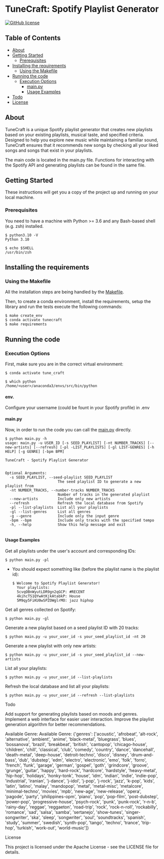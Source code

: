 # TuneCraft: Spotify Playlist Generator

[![GitHub license](https://img.shields.io/badge/license-Apache-blue.svg)](
https://github.com/yourusername/TuneCraft/blob/master/LICENSE)

## Table of Contents

+ [About](#about)
+ [Getting Started](#getting_started)
  + [Prerequisites](#prerequisites)
+ [Installing the requirements](#installing)
  + [Using the Makefile](#installing_makefile)
+ [Running the code](#run_locally)
  + [Execution Options](#execution_options)
    + [main.py](#src_main)
    + [Usage Examples](#usage_examples)
+ [Todo](#todo)
+ [License](#license)

## About <a name = "about"></a>

TuneCraft is a unique Spotify playlist generator that creates new playlists based on your existing playlists, musical taste, and specified criteria. Designed to help you explore new music while maintaining a familiar sound, TuneCraft ensures that it recommends new songs by checking all your liked songs and songs that exist in your playlists.

The main code is located in the main.py file. Functions for interacting with the Spotify API and generating playlists can be found in the same file.

## Getting Started <a name = "getting_started"></a>

These instructions will get you a copy of the project up and running on your local machine.

### Prerequisites <a name = "prerequisites"></a>

You need to have a machine with Python >= 3.6 and any Bash-based shell (e.g. zsh) installed.

```ShellSession
$ python3.10 -V
Python 3.10

$ echo $SHELL
/usr/bin/zsh
```

## Installing the requirements <a name = "installing"></a>

### Using the Makefile <a name = "installing_makefile"></a>
All the installation steps are being handled by the [Makefile](Makefile).

Then, to create a conda environment, install the requirements, setup the library and run the tests
execute the following commands:

```ShellSession
$ make create_env
$ conda activate tunecraft
$ make requirements
```

## Running the code <a name = "run_locally"></a>

### Execution Options <a name = "execution_options"></a>

First, make sure you are in the correct virtual environment:

```ShellSession
$ conda activate tune_craft

$ which python
/home/<user>/anaconda3/envs/src/bin/python
```
#### env.

Configure your username (could be fount in your Spotify profile) in .env

#### main.py <a name = "src_main"></a>

Now, in order to run the code you can call the [main.py](main.py)
directly.

```ShellSession
$ python main.py -h
usage: main.py -u USER_ID [-s SEED_PLAYLIST] [-nt NUMBER_TRACKS] [--new-artists] [--refresh] [-pl -LIST_PLAYLISTS] [-gl LIST-GENRES] [-h HELP] [-g GENRE] [-bpm BPM]

TuneCraft - Spotify Playlist Generator


Optional Arguments:
  -s SEED_PLAYLIST, --seed-playlist SEED_PLAYLIST
                        The seed playlist ID to generate a new playlist from
  -nt NUMBER_TRACKS, --number-tracks NUMBER_TRACKS
                        Number of tracks in the generated playlist
  --new-artists         Include only new artists
  --refresh             Refresh the local database from Spotify
  -pl --list-playlists  List all your playlists
  -gl --list-genres     List all genres
  -g --genre            Include only the input genre
  -bpm --bpm            Include only tracks with the specified tempo
  -h, --help            Show this help message and exit


```

#### Usage Examples <a name="usage_examples"></a>

Get all playlists under the user's account and corresponding IDs:

  ```ShellSession
  $ python main.py -pl
  ```
  - You should expect something like (before the playlist name is the playlist id):
    ```ShellSession
    $ Welcome to Spotify Playlist Generator!
      Your playlists:
      5cvqOBnWyutLDR9gn2qGCP: #RECENT
      4kihcTS1QYwAtKjkAtabkP: House
      5M9qy5FiKU0wSPZOWglrMO: jazz hiphop
    ```
    
Get all genres collected on Spotify:
  ```ShellSession
  $ python main.py -gl
  ```

Generate a new playlist based on a seed playlist ID with 20 tracks:

```ShellSession
$ python main.py -u your_user_id -s your_seed_playlist_id -nt 20
```

Generate a new playlist with only new artists:

```ShellSession
$ python main.py -u your_user_id -s your_seed_playlist_id --new-artists
```

List all your playlists:

```ShellSession
$ python main.py -u your_user_id --list-playlists
```

Refresh the local database and list all your playlists:

```ShellSession
$ python main.py -u your_user_id --refresh --list-playlists
```


Todo <a name = "todo"></a>

Add support for generating playlists based on moods and genres.
Implement a web interface for easier user interaction.
Improve the playlist generation algorithm for better recommendations.

Available Genre: 
Available Genre: {'genres': ['acoustic', 'afrobeat', 'alt-rock', 'alternative', 'ambient', 'anime', 'black-metal', 'bluegrass', 'blues', 'bossanova', 'brazil', 'breakbeat', 'british', 'cantopop', 'chicago-house', 'children', 'chill', 'classical', 'club', 'comedy', 'country', 'dance', 'dancehall', 'death-metal', 'deep-house', 'detroit-techno', 'disco', 'disney', 'drum-and-bass', 'dub', 'dubstep', 'edm', 'electro', 'electronic', 'emo', 'folk', 'forro', 'french', 'funk', 'garage', 'german', 'gospel', 'goth', 'grindcore', 'groove', 'grunge', 'guitar', 'happy', 'hard-rock', 'hardcore', 'hardstyle', 'heavy-metal', 'hip-hop', 'holidays', 'honky-tonk', 'house', 'idm', 'indian', 'indie', 'indie-pop', 'industrial', 'iranian', 'j-dance', 'j-idol', 'j-pop', 'j-rock', 'jazz', 'k-pop', 'kids', 'latin', 'latino', 'malay', 'mandopop', 'metal', 'metal-misc', 'metalcore', 'minimal-techno', 'movies', 'mpb', 'new-age', 'new-release', 'opera', 'pagode', 'party', 'philippines-opm', 'piano', 'pop', 'pop-film', 'post-dubstep', 'power-pop', 'progressive-house', 'psych-rock', 'punk', 'punk-rock', 'r-n-b', 'rainy-day', 'reggae', 'reggaeton', 'road-trip', 'rock', 'rock-n-roll', 'rockabilly', 'romance', 'sad', 'salsa', 'samba', 'sertanejo', 'show-tunes', 'singer-songwriter', 'ska', 'sleep', 'songwriter', 'soul', 'soundtracks', 'spanish', 'study', 'summer', 'swedish', 'synth-pop', 'tango', 'techno', 'trance', 'trip-hop', 'turkish', 'work-out', 'world-music']}

License <a name = "license"></a>

This project is licensed under the Apache License - see the LICENSE file for details.
